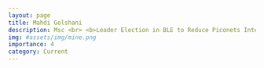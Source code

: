 ```yaml
---
layout: page
title: Mahdi Golshani
description: Msc <br> <b>Leader Election in BLE to Reduce Piconets Interference</b>
img: #assets/img/mine.png
importance: 4
category: Current
---
```

